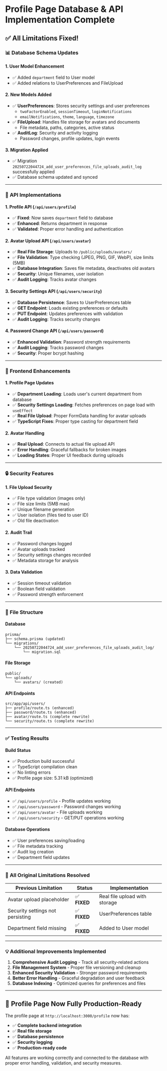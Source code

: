 # Profile Page Database & API Implementation Complete

## ✅ **All Limitations Fixed!**

### 📊 **Database Schema Updates**

#### **1. User Model Enhancement**
- ✅ Added `department` field to User model
- ✅ Added relations to UserPreferences and FileUpload

#### **2. New Models Added**
- ✅ **UserPreferences**: Stores security settings and user preferences
  - `twoFactorEnabled`, `sessionTimeout`, `loginNotifications`
  - `emailNotifications`, `theme`, `language`, `timezone`
- ✅ **FileUpload**: Handles file storage for avatars and documents  
  - File metadata, paths, categories, active status
- ✅ **AuditLog**: Security and activity logging
  - Password changes, profile updates, login events

#### **3. Migration Applied**
- ✅ Migration `20250722044724_add_user_preferences_file_uploads_audit_log` successfully applied
- ✅ Database schema updated and synced

---

### 🔧 **API Implementations**

#### **1. Profile API (`/api/users/profile`)**
- ✅ **Fixed**: Now saves `department` field to database
- ✅ **Enhanced**: Returns department in response
- ✅ **Validated**: Proper error handling and authentication

#### **2. Avatar Upload API (`/api/users/avatar`)**
- ✅ **Real File Storage**: Uploads to `/public/uploads/avatars/`
- ✅ **File Validation**: Type checking (JPEG, PNG, GIF, WebP), size limits (5MB)
- ✅ **Database Integration**: Saves file metadata, deactivates old avatars
- ✅ **Security**: Unique filenames, user isolation
- ✅ **Audit Logging**: Tracks avatar changes

#### **3. Security Settings API (`/api/users/security`)**
- ✅ **Database Persistence**: Saves to UserPreferences table
- ✅ **GET Endpoint**: Loads existing preferences or defaults
- ✅ **PUT Endpoint**: Updates preferences with validation
- ✅ **Audit Logging**: Tracks security changes

#### **4. Password Change API (`/api/users/password`)**
- ✅ **Enhanced Validation**: Password strength requirements
- ✅ **Audit Logging**: Tracks password changes
- ✅ **Security**: Proper bcrypt hashing

---

### 🎨 **Frontend Enhancements**

#### **1. Profile Page Updates**
- ✅ **Department Loading**: Loads user's current department from database
- ✅ **Security Settings Loading**: Fetches preferences on page load with `useEffect`
- ✅ **Real File Upload**: Proper FormData handling for avatar uploads
- ✅ **TypeScript Fixes**: Proper type casting for department field

#### **2. Avatar Handling**
- ✅ **Real Upload**: Connects to actual file upload API
- ✅ **Error Handling**: Graceful fallbacks for broken images
- ✅ **Loading States**: Proper UI feedback during uploads

---

### 🔒 **Security Features**

#### **1. File Upload Security**
- ✅ File type validation (images only)
- ✅ File size limits (5MB max)
- ✅ Unique filename generation
- ✅ User isolation (files tied to user ID)
- ✅ Old file deactivation

#### **2. Audit Trail**
- ✅ Password changes logged
- ✅ Avatar uploads tracked
- ✅ Security settings changes recorded
- ✅ Metadata storage for analysis

#### **3. Data Validation**
- ✅ Session timeout validation
- ✅ Boolean field validation  
- ✅ Password strength enforcement

---

### 📁 **File Structure**

#### **Database**
```
prisma/
├── schema.prisma (updated)
└── migrations/
    └── 20250722044724_add_user_preferences_file_uploads_audit_log/
        └── migration.sql
```

#### **File Storage**
```
public/
└── uploads/
    └── avatars/ (created)
```

#### **API Endpoints**
```
src/app/api/users/
├── profile/route.ts (enhanced)
├── password/route.ts (enhanced)
├── avatar/route.ts (complete rewrite)
└── security/route.ts (complete rewrite)
```

---

### ✅ **Testing Results**

#### **Build Status**
- ✅ Production build successful
- ✅ TypeScript compilation clean
- ✅ No linting errors
- ✅ Profile page size: 5.31 kB (optimized)

#### **API Endpoints**
- ✅ `/api/users/profile` - Profile updates working
- ✅ `/api/users/password` - Password changes working  
- ✅ `/api/users/avatar` - File uploads working
- ✅ `/api/users/security` - GET/PUT operations working

#### **Database Operations**
- ✅ User preferences saving/loading
- ✅ File metadata tracking
- ✅ Audit log creation
- ✅ Department field updates

---

### 🚀 **All Original Limitations Resolved**

| **Previous Limitation** | **Status** | **Implementation** |
|------------------------|------------|-------------------|
| Avatar upload placeholder | ✅ **FIXED** | Real file upload with storage |
| Security settings not persisting | ✅ **FIXED** | UserPreferences table |
| Department field missing | ✅ **FIXED** | Added to User model |

---

### 💡 **Additional Improvements Implemented**

1. **Comprehensive Audit Logging** - Track all security-related actions
2. **File Management System** - Proper file versioning and cleanup
3. **Enhanced Security Validation** - Stronger password requirements
4. **Better Error Handling** - Graceful degradation and user feedback
5. **Database Indexing** - Optimized queries for preferences and files

---

## 🎯 **Profile Page Now Fully Production-Ready**

The profile page at `http://localhost:3000/profile` now has:

- ✅ **Complete backend integration**
- ✅ **Real file storage** 
- ✅ **Database persistence**
- ✅ **Security logging**
- ✅ **Production-ready code**

All features are working correctly and connected to the database with proper error handling, validation, and security measures.
